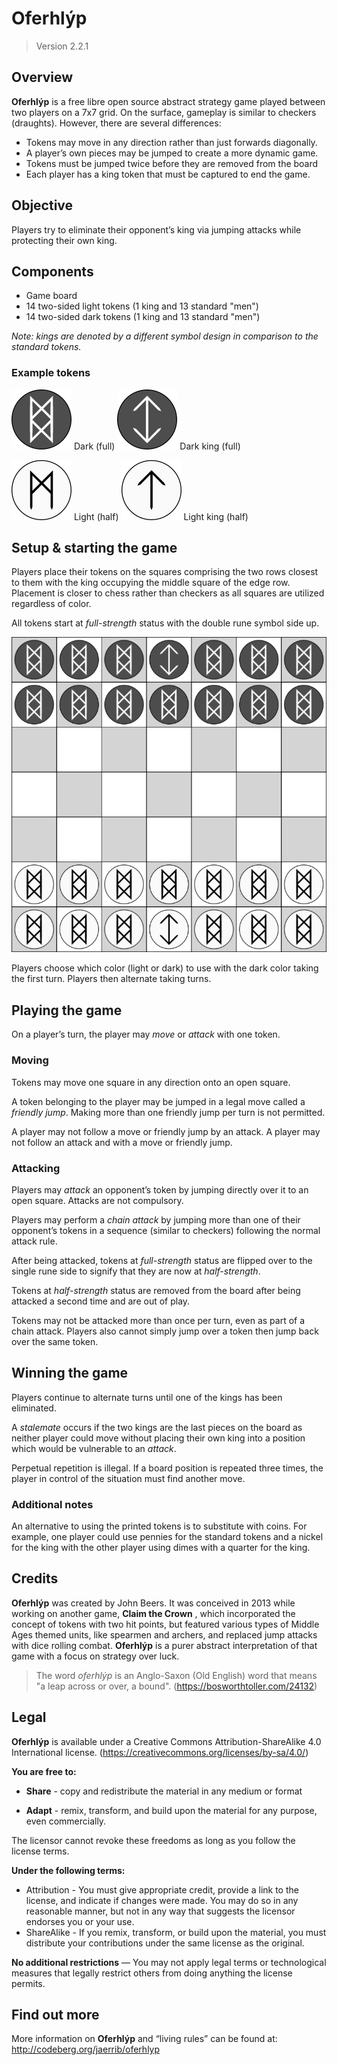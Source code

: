 # Oferhlýp

> Version 2.2.1

## Overview

**Oferhlýp** is a free libre open source abstract strategy game played between two players on a 7x7 grid. On the surface, gameplay is similar to checkers (draughts). However, there are several differences:

- Tokens may move in any direction rather than just forwards diagonally.
- A player’s own pieces may be jumped to create a more dynamic game.
- Tokens must be jumped twice before they are removed from the board
- Each player has a king token that must be captured to end the game.

## Objective

Players try to eliminate their opponent’s king via jumping attacks while protecting their own king.

## Components

- Game board
- 14 two-sided light tokens (1 king and 13 standard "men")
- 14 two-sided dark tokens (1 king and 13 standard "men")

*Note: kings are denoted by a different symbol design in comparison to the standard tokens.*

### Example tokens

![Dark standard (full-strength)](../assets/png/token-dark-full.png) Dark (full)  ![Dark king (full-strength)](../assets/png/token-dark-king-full.png) Dark king (full)

![Light standard (half-strength)](../assets/png/token-light-half.png) Light (half)  ![Light king (half-strength)](../assets/png/token-light-king-half.png) Light king (half)

## Setup & starting the game

Players place their tokens on the squares comprising the two rows closest to them with the king occupying the middle square of the edge row. Placement is closer to chess rather than checkers as all squares are utilized regardless of color.

All tokens start at *full-strength* status with the double rune symbol side up.

![Initial setup](../assets/png/setup_image.png)

Players choose which color (light or dark) to use with the dark color taking the first turn. Players then alternate taking turns.

## Playing the game

On a player’s turn, the player may *move* or *attack* with one token.

### Moving

Tokens may move one square in any direction onto an open square.

A token belonging to the player may be jumped in a legal move called a *friendly jump*. Making more than one friendly jump per turn is not permitted.

A player may not follow a move or friendly jump by an attack. A player may not follow an attack and with a move or friendly jump.

### Attacking

Players may *attack* an opponent’s token by jumping directly over it to an open square. Attacks are not compulsory.

Players may perform a *chain attack* by jumping more than one of their opponent’s tokens in a sequence (similar to checkers) following the normal attack rule.

After being attacked, tokens at *full-strength* status are flipped over to the single rune side to signify that they are now at *half-strength*.

Tokens at *half-strength* status are removed from the board after being attacked a second time and are out of play.

Tokens may not be attacked more than once per turn, even as part of a chain attack. Players also cannot simply jump over a token then jump back over the same token.

## Winning the game

Players continue to alternate turns until one of the kings has been eliminated.

A *stalemate* occurs if the two kings are the last pieces on the board as neither player could move without placing their own king into a position which would be vulnerable to an *attack*.

Perpetual repetition is illegal. If a board position is repeated three times, the player in control of the situation must find another move.

### Additional notes

An alternative to using the printed tokens is to substitute with coins. For example, one player could use pennies for the standard tokens and a nickel for the king with the other player using dimes with a quarter for the king.

## Credits

**Oferhlýp** was created by John Beers. It was conceived in 2013 while working on another game, **Claim the Crown** , which incorporated the concept of tokens with two hit points, but featured various types of Middle Ages themed units, like spearmen and archers, and replaced jump attacks with dice rolling combat. **Oferhlýp** is a purer abstract interpretation of that game with a focus on strategy over luck.

> The word *oferhlýp* is an Anglo-Saxon (Old English) word that means "a leap across or over, a bound".
> (<https://bosworthtoller.com/24132>)

## Legal

**Oferhlýp** is available under a Creative Commons Attribution-ShareAlike 4.0 International license. (<https://creativecommons.org/licenses/by-sa/4.0/>)

**You are free to:**

- **Share** - copy and redistribute the material in any medium or format

- **Adapt** - remix, transform, and build upon the material for any purpose, even commercially.

The licensor cannot revoke these freedoms as long as you follow the license terms.

**Under the following terms:**

- Attribution - You must give appropriate credit, provide a link to the license, and indicate if changes were made. You may do so in any reasonable manner, but not in any way that suggests the licensor endorses you or your use.
- ShareAlike - If you remix, transform, or build upon the material, you must distribute your contributions under the same license as the original.

**No additional restrictions** — You may not apply legal terms or technological measures that legally restrict others from doing anything the license permits.

## Find out more

More information on **Oferhlýp** and “living rules” can be found at: <http://codeberg.org/jaerrib/oferhlyp>
